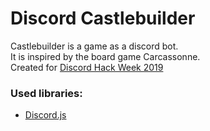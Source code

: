 # Discord Castlebuilder #
Castlebuilder is a game as a discord bot.<br>
It is inspired by the board game Carcassonne.<br>
Created for [Discord Hack Week 2019](https://blog.discordapp.com/discord-community-hack-week-build-and-create-alongside-us-6b2a7b7bba33)

### Used libraries: ###
- [Discord.js](https://github.com/discordjs/discord.js)